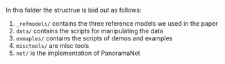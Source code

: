 In this folder the structrue is laid out as follows:
1. ```_refmodels/``` contains the three reference models we used in the paper
1. ```data/``` contains the scripts for manipulating the data
1. ```exmaples/``` contains the scripts of demos and examples
1. ```misctools/``` are misc tools
1. ```net/``` is the implementation of PanoramaNet
